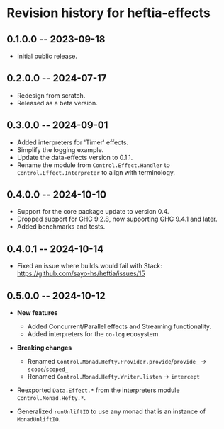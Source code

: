 # Revision history for heftia-effects

## 0.1.0.0 -- 2023-09-18

* Initial public release.

## 0.2.0.0 -- 2024-07-17

* Redesign from scratch.
* Released as a beta version.

## 0.3.0.0 -- 2024-09-01

* Added interpreters for 'Timer' effects.
* Simplify the logging example.
* Update the data-effects version to 0.1.1.
* Rename the module from `Control.Effect.Handler` to `Control.Effect.Interpreter` to align with terminology.

## 0.4.0.0 -- 2024-10-10

* Support for the core package update to version 0.4.
* Dropped support for GHC 9.2.8, now supporting GHC 9.4.1 and later.
* Added benchmarks and tests.

## 0.4.0.1 -- 2024-10-14

* Fixed an issue where builds would fail with Stack: https://github.com/sayo-hs/heftia/issues/15

## 0.5.0.0 -- 2024-10-12

* **New features**
    * Added Concurrent/Parallel effects and Streaming functionality.
    * Added interpreters for the `co-log` ecosystem.

* **Breaking changes**
    * Renamed `Control.Monad.Hefty.Provider.provide`/`provide_` -> `scope`/`scoped_`
    * Renamed `Control.Monad.Hefty.Writer.listen` -> `intercept`

* Reexported `Data.Effect.*` from the interpreters module `Control.Monad.Hefty.*`.
* Generalized `runUnliftIO` to use any monad that is an instance of `MonadUnliftIO`.
